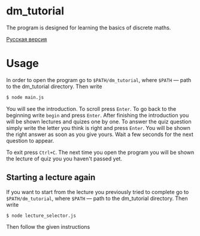 # dm_tutorial

The program is designed for learning the basics of discrete maths.

[Русская версия](https://github.com/lizzochek/dm_tutorial/blob/master/README_RU.md)

# Usage

In order to open the program go to `$PATH/dm_tutorial`, where `$PATH` — path
to the dm_tutorial directory. Then write 
```bash
$ node main.js
```
You will see the introduction. To scroll press `Enter`. To go back to the beginning
write `begin` and press `Enter`.
After finishing the introduction you will be shown lectures and quizes one by one.
To answer the quiz question simply write the letter you think is right and press `Enter`. 
You will be shown the right answer as soon as you give yours. Wait a few seconds for 
the next question to appear.

To exit press `Ctrl+C`. The next time you open the program you will be shown the lecture 
of quiz you you haven't passed yet.

## Starting a lecture again

If you want to start from the lecture you previously tried to complete  go to `$PATH/dm_tutorial`,
 where `$PATH` — path to the dm_tutorial directory. Then write 
```bash
$ node lecture_selector.js
```
Then follow the given instructions
